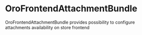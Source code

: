 # OroFrontendAttachmentBundle

OroFrontendAttachmentBundle provides possibility to configure attachments availability on store frontend
